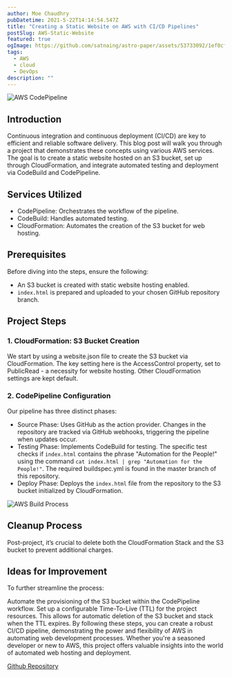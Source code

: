 ```yaml
---
author: Moe Chaudhry
pubDatetime: 2021-5-22T14:14:54.547Z
title: "Creating a Static Website on AWS with CI/CD Pipelines"
postSlug: AWS-Static-Website
featured: true
ogImage: https://github.com/satnaing/astro-paper/assets/53733092/1ef0cf03-8137-4d67-ac81-84a032119e3a
tags:
  - AWS
  - cloud
  - DevOps
description: ""
---
```


![AWS CodePipeline](@assets/images/codepipeline.png)

## Introduction

Continuous integration and continuous deployment (CI/CD) are key to efficient and reliable software delivery. This blog post will walk you through a project that demonstrates these concepts using various AWS services. The goal is to create a static website hosted on an S3 bucket, set up through CloudFormation, and integrate automated testing and deployment via CodeBuild and CodePipeline.

## Services Utilized

- CodePipeline: Orchestrates the workflow of the pipeline.
- CodeBuild: Handles automated testing.
- CloudFormation: Automates the creation of the S3 bucket for web hosting.

## Prerequisites

Before diving into the steps, ensure the following:

- An S3 bucket is created with static website hosting enabled.
- `index.html` is prepared and uploaded to your chosen GitHub repository branch.

## Project Steps

### 1. CloudFormation: S3 Bucket Creation

We start by using a website.json file to create the S3 bucket via CloudFormation. The key setting here is the AccessControl property, set to PublicRead - a necessity for website hosting. Other CloudFormation settings are kept default.

### 2. CodePipeline Configuration

Our pipeline has three distinct phases:

- Source Phase: Uses GitHub as the action provider. Changes in the repository are tracked via GitHub webhooks, triggering the pipeline when updates occur.
- Testing Phase: Implements CodeBuild for testing. The specific test checks if `index.html` contains the phrase "Automation for the People!" using the command `cat index.html | grep "Automation for the People!"`. The required buildspec.yml is found in the master branch of this repository.
- Deploy Phase: Deploys the `index.html` file from the repository to the S3 bucket initialized by CloudFormation.

![AWS Build Process](@assets/images/static-website-build.png)

## Cleanup Process

Post-project, it’s crucial to delete both the CloudFormation Stack and the S3 bucket to prevent additional charges.

## Ideas for Improvement

To further streamline the process:

Automate the provisioning of the S3 bucket within the CodePipeline workflow.
Set up a configurable Time-To-Live (TTL) for the project resources. This allows for automatic deletion of the S3 bucket and stack when the TTL expires.
By following these steps, you can create a robust CI/CD pipeline, demonstrating the power and flexibility of AWS in automating web development processes. Whether you're a seasoned developer or new to AWS, this project offers valuable insights into the world of automated web hosting and deployment.

[Github Repository](https://github.com/Root-Shells/StaticWebsite/tree/master)
